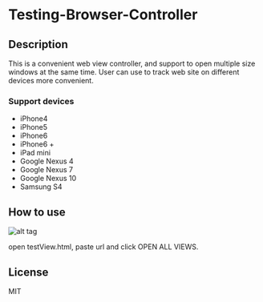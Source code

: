 # Testing-Browser-Controller

## Description

This is a convenient web view controller, and support to open multiple size windows at the same time. User can use to track web site on different devices more convenient.

### Support devices

   - iPhone4
   - iPhone5
   - iPhone6
   - iPhone6 +
   - iPad mini
   - Google Nexus 4
   - Google Nexus 7
   - Google Nexus 10
   - Samsung S4

## How to use
![alt tag](https://cloud.githubusercontent.com/assets/429250/10655247/7d330112-78a5-11e5-984a-239b52a76192.png)

open testView.html, paste url and click OPEN ALL VIEWS.


## License

MIT
